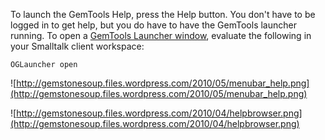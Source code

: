 To launch the GemTools Help, press the Help button. You don't have to be logged in to get help, but you do have to have the GemTools launcher running. To open a [GemTools Launcher window](GemTools.md), evaluate the following in your Smalltalk client workspace:
```
OGLauncher open
```

![http://gemstonesoup.files.wordpress.com/2010/05/menubar_help.png](http://gemstonesoup.files.wordpress.com/2010/05/menubar_help.png)

![http://gemstonesoup.files.wordpress.com/2010/04/helpbrowser.png](http://gemstonesoup.files.wordpress.com/2010/04/helpbrowser.png)